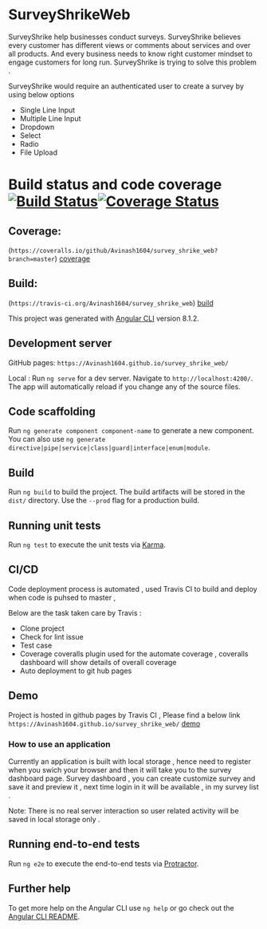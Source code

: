 # SurveyShrikeWeb 

SurveyShrike help businesses conduct surveys. SurveyShrike believes every customer has different views or comments about services and over all products. And every business needs to know right customer mindset to engage customers for long run. SurveyShrike is trying to solve this problem .

SurveyShrike would require an authenticated user to create a survey by using below options

* Single Line Input
* Multiple Line Input
* Dropdown
* Select
* Radio
* File Upload

# Build status and code coverage [![Build Status](https://travis-ci.org/Avinash1604/survey_shrike_web.svg?branch=master)](https://travis-ci.org/Avinash1604/survey_shrike_web)[![Coverage Status](https://coveralls.io/repos/github/Avinash1604/survey_shrike_web/badge.svg?branch=master)](https://coveralls.io/github/Avinash1604/survey_shrike_web?branch=master)

## Coverage:
(`https://coveralls.io/github/Avinash1604/survey_shrike_web?branch=master`) [coverage](https://coveralls.io/github/Avinash1604/survey_shrike_web?branch=master)

## Build:
(`https://travis-ci.org/Avinash1604/survey_shrike_web`) [build](https://travis-ci.org/Avinash1604/survey_shrike_web)


This project was generated with [Angular CLI](https://github.com/angular/angular-cli) version 8.1.2.

## Development server

GitHub pages:
`https://Avinash1604.github.io/survey_shrike_web/`

Local :
Run `ng serve` for a dev server. Navigate to `http://localhost:4200/`. The app will automatically reload if you change any of the source files.

## Code scaffolding

Run `ng generate component component-name` to generate a new component. You can also use `ng generate directive|pipe|service|class|guard|interface|enum|module`.

## Build

Run `ng build` to build the project. The build artifacts will be stored in the `dist/` directory. Use the `--prod` flag for a production build.

## Running unit tests

Run `ng test` to execute the unit tests via [Karma](https://karma-runner.github.io).

## CI/CD 
 
Code deployment process is automated , used Travis CI to build and deploy when code is puhsed to master , 

Below are the task taken care by Travis :
* Clone project 
* Check for lint issue 
* Test case 
* Coverage 
 coveralls plugin used for the automate coverage , coveralls dashboard will show details of overall coverage
* Auto deployment to git hub pages 

## Demo 

Project is hosted in github pages by Travis CI , Please find a below link 
`https://Avinash1604.github.io/survey_shrike_web/` [demo](https://Avinash1604.github.io/survey_shrike_web/)

### How to use an application 
Currently an application is built with local storage , hence need to register when you swich your browser and then it will take you to the survey dashboard page.
Survey dashboard , you can create customize survey and save it and preview it , next time login in it will be available , in my survey list .

Note: There is no real server interaction so user related activity will be saved in local storage only . 

## Running end-to-end tests

Run `ng e2e` to execute the end-to-end tests via [Protractor](http://www.protractortest.org/).


## Further help

To get more help on the Angular CLI use `ng help` or go check out the [Angular CLI README](https://github.com/angular/angular-cli/blob/master/README.md).

